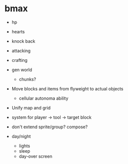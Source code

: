 # bmax

* hp
* hearts
* knock back
* attacking
* crafting

* gen world
  * chunks?

* Move blocks and items from flyweight to actual objects
  * cellular autonoma ability
* Unify map and grid
* system for player -> tool -> target block
* don't extend sprite/group? compose?

* day/night
  * lights
  * sleep
  * day-over screen
